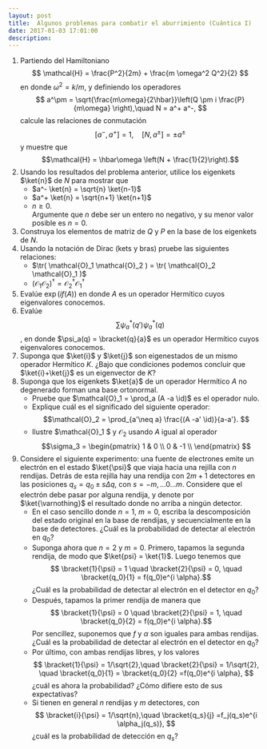 ```yaml
---
layout: post
title:  Algunos problemas para combatir el aburrimiento (Cuántica I)
date: 2017-01-03 17:01:00
description: 
---
```

$$\newcommand{\ket}[1]{\left |#1 \right\rangle}
\newcommand{\bra}[1]{\left\langle#1\right|}
\newcommand{\bracket}[2]{\left\langle#1\right.|\left.#2\right\rangle}
\newcommand{\vev}[1]{\left\langle#1\right\rangle}
\newcommand{\tr}{\mathrm{Tr}}	
\newcommand{\id}{1\!\!1}$$

1. Partiendo del Hamiltoniano 
$$ \mathcal{H} = \frac{P^2}{2m} + \frac{m \omega^2 Q^2}{2} $$
en donde $\omega^2 = k/m$, y definiendo los operadores
$$ a^\pm = \sqrt{\frac{m\omega}{2\hbar}}\left(Q \pm i \frac{P}{m\omega} \right),\quad N = a^+ a^-,   $$
calcule las relaciones de conmutación
$$ [a^-, a^+ ] = 1, \quad [N, a^\pm] = \pm a^\pm $$
y muestre que 
$$\mathcal{H} = \hbar\omega \left(N + \frac{1}{2}\right).$$
2. Usando los resultados del problema anterior, utilice los eigenkets $\ket{n}$ de $N$ para mostrar que 
    - $a^- \ket{n} = \sqrt{n} \ket{n-1}$
    - $a^+ \ket{n} = \sqrt{n+1} \ket{n+1}$
    - $n \geq 0$.  
Argumente que $n$ debe ser un entero no negativo, y su menor valor posible es $n=0$.  
2. Construya los elementos de matriz de $Q$ y $P$ en la base de los eigenkets de $N$. 
3. Usando la notación de Dirac (kets y bras) pruebe las siguientes relaciones:
    * $\tr( \mathcal{O}_1  \mathcal{O}_2 ) =  \tr( \mathcal{O}_2  \mathcal{O}_1 )$
	* $(\mathcal{O}_1 \mathcal{O}_2 )^\dagger = \mathcal{O}_2^\dagger
      \mathcal{O}_1^\dagger$
4. Evalúe $\exp( i f(A) )$ en donde $A$ es un operador Hermítico cuyos eigenvalores conocemos.
5. Evalúe $$\sum \psi^*_a(q') \psi^*_a(q)$$, en donde $\psi_a(q) = \bracket{q}{a}$ es un operador Hermítico cuyos eigenvalores conocemos.
6. Suponga  que $\ket{i}$ y $\ket{j}$ son eigenestados de un mismo operador Hermítico $K$. ¿Bajo que condiciones podemos concluir que $\ket{i}+\ket{j}$ es un eigenvector de $K$?
7. Suponga que los eigenkets $\ket{a}$ de un operador Hermítico $A$ no degenerado forman una base ortonormal.
    * Pruebe que $\mathcal{O}_1 = \prod_a (A -a \id)$ es el operador nulo.
	* Explique cuál es el significado del siguiente operador:
	$$\mathcal{O}_2  = \prod_{a'\neq a} \frac{(A -a' \id)}{a-a'}. $$
	* Ilustre $\mathcal{O}_1 $ y $\mathcal{O}_2$ usando $A$ igual al operador
	$$\sigma_3 = \begin{pmatrix} 1 & 0 \\ 0 & -1 \\ \end{pmatrix}   $$
8. Considere el siguiente experimento: una fuente de electrones emite un electrón en el estado $\ket{\psi}$ que viaja hacia una rejilla con $n$ rendijas. Detrás de esta rejilla hay una rendija con $2m+1$ detectores en las posiciones $q_s = q_0 \pm s \Delta q$, con $s= -m, \dots 0 \dots m$. Considere que el electrón debe pasar por alguna rendija, y denote por $\ket{\varnothing}$ el resultado donde no arriba a ningún detector. 
    * En el caso sencillo donde $n=1$, $m=0$, escriba la descomposición del estado original en la base de rendijas, y secuencialmente en la base de detectores. ¿Cuál es la probabilidad de detectar al electrón en $q_0$?
	* Suponga ahora que $n=2$ y $m=0$. Primero, tapamos la segunda
	rendija, de modo que $\ket{psi} = \ket{1}$. Luego tenemos que 
	$$ \bracket{1}{\psi} = 1 \quad \bracket{2}{\psi} = 0, \quad
	\bracket{q_0}{1} = f(q_0)e^{i \alpha}.$$
	¿Cuál es la probabilidad de detectar al electrón en el detector en $q_0$? 
	* Después, tapamos la primer rendija de manera que
	$$ \bracket{1}{\psi} = 0 \quad \bracket{2}{\psi} = 1, \quad
	\bracket{q_0}{2} = f(q_0)e^{i \alpha}.$$
	Por sencillez, suponemos que $f$ y $\alpha$ son iguales para ambas rendijas. 
	¿Cuál es la probabilidad de detectar al electrón en el detector en $q_0$?  
	* Por último, con ambas rendijas libres, y los valores $$
	\bracket{1}{\psi} = 1/\sqrt{2},\quad \bracket{2}{\psi} =
	1/\sqrt{2}, \quad \bracket{q_0}{1} = \bracket{q_0}{2} =f(q_0)e^{i
	\alpha}, $$ ¿cuál es ahora la probabilidad? ¿Cómo difiere esto de
	sus expectativas?
    * Si tienen en general $n$ rendijas y $m$ detectores, con $$
	\bracket{i}{\psi} = 1/\sqrt{n},\quad  \bracket{q_s}{j} =f_j(q_s)e^{i
	\alpha_j(q_s)}, $$
    ¿cuál es la probabilidad de detección en $q_s$?
